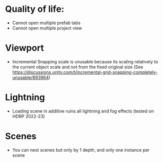 
# Quality of life:
- Cannot open multiple prefab tabs
- Cannot open multiple project view

# Viewport
- Incremental Snapping scale is unusable because its scaling relatively to the current object scale and not from the fixed original size (See https://discussions.unity.com/t/incremental-grid-snapping-completely-unusable/893964)

# Lightning
- Loading scene in additive ruins all lightning and fog effects (tested on HDRP 2022-23)

# Scenes
- You can nest scenes but only by 1 depth, and only one instance per scene